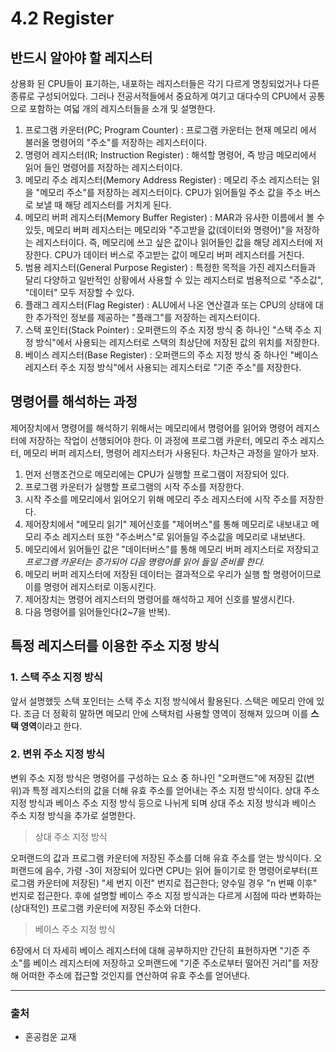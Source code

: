 # 4.2 Register
## 반드시 알아야 할 레지스터
상용화 된 CPU들이 표기하는, 내포하는 레지스터들은 각기 다르게 명칭되었거나 다른 종류로 구성되어있다. 그러나 전공서적들에서 중요하게 여기고 대다수의 CPU에서 공통으로 포함하는 여덟 개의 레지스터들을 소개 및 설명한다.
1. 프로그램 카운터(PC; Program Counter) : 프로그램 카운터는 현재 메모리 에서 불러올 명령어의 "주소"를 저장하는 레지스터이다.
2. 명령어 레지스터(IR; Instruction Register) : 해석할 명령어, 즉 방금 메모리에서 읽어 들인 명령어를 저장하는 레지스터이다.
3. 메모리 주소 레지스터(Memory Address Register) : 메모리 주소 레지스터는 읽을 "메모리 주소"를 저장하는 레지스터이다. CPU가 읽어들일 주소 값을 주소 버스로 보낼 때 해당 레지스터를 거치게 된다.
4. 메모리 버퍼 레지스터(Memory Buffer Register) : MAR과 유사한 이름에서 볼 수 있듯, 메모리 버퍼 레지스터는 메모리와 "주고받을 값(데이터와 명령어)"을 저장하는 레지스터이다. 즉, 메모리에 쓰고 싶은 값이나 읽어들인 값을 해당 레지스터에 저장한다. CPU가 데이터 버스로 주고받는 값이 메모리 버퍼 레지스터를 거친다.
5. 범용 레지스터(General Purpose Register) : 특정한 목적을 가진 레지스터들과 달리 다양하고 일반적인 상황에서 사용할 수 있는 레지스터로 범용적으로 "주소값", "데이터" 모두 저장할 수 있다.
6. 플래그 레지스터(Flag Register) : ALU에서 나온 연산결과 또는 CPU의 상태에 대한 추가적인 정보를 제공하는 "플래그"를 저장하는 레지스터이다.
7. 스택 포인터(Stack Pointer) : 오퍼랜드의 주소 지정 방식 중 하나인 "스택 주소 지정 방식"에서 사용되는 레지스터로 스택의 최상단에 저장된 값의 위치를 저장한다. 
8. 베이스 레지스터(Base Register) : 오퍼랜드의 주소 지정 방식 중 하나인 "베이스 레지스터 주소 지정 방식"에서 사용되는 레지스터로 "기준 주소"를 저장한다.

## 명령어를 해석하는 과정
제어장치에서 명령어를 해석하기 위해서는 메모리에서 명령어를 읽어와 명령어 레지스터에 저장하는 작업이 선행되어야 한다. 이 과정에 프로그램 카운터, 메모리 주소 레지스터, 메모리 버퍼 레지스터, 명령어 레지스터가 사용된다. 차근차근 과정을 알아가 보자.
1. 먼저 선행조건으로 메모리에는 CPU가 실행할 프로그램이 저장되어 있다.
2. 프로그램 카운터가 실행할 프로그램의 시작 주소를 저장한다.
3. 시작 주소를 메모리에서 읽어오기 위해 메모리 주소 레지스터에 시작 주소를 저장한다.
4. 제어장치에서 "메모리 읽기" 제어신호를 "제어버스"를 통해 메모리로 내보내고 메모리 주소 레지스터 또한 "주소버스"로 읽어들일 주소값을 메모리로 내보낸다.
5. 메모리에서 읽어들인 값은 "데이터버스"를 통해 메모리 버퍼 레지스터로 저장되고 *프로그램 카운터는 증가되어 다음 명령어를 읽어 들일 준비를 한다.*
6. 메모리 버퍼 레지스터에 저장된 데이터는 결과적으로 우리가 실행 할 명령어이므로 이를 명령어 레지스터로 이동시킨다.
7. 제어장치는 명령어 레지스터의 명령어를 해석하고 제어 신호를 발생시킨다.
8. 다음 명령어를 읽어들인다(2~7을 반복).

## 특정 레지스터를 이용한 주소 지정 방식
### 1. 스택 주소 지정 방식
앞서 설명했듯 스택 포인터는 스택 주소 지정 방식에서 활용된다. 스택은 메모리 안에 있다. 조금 더 정확히 말하면 메모리 안에 스택처럼 사용할 영역이 정해져 있으며 이를 **스택 영역**이라고 한다.

### 2. 변위 주소 지정 방식
변위 주소 지정 방식은 명령어를 구성하는 요소 중 하나인 "오퍼랜드"에 저장된 값(변위)과 특정 레지스터의 값을 더해 유효 주소를 얻어내는 주소 지정 방식이다. 상대 주소 지정 방식과 베이스 주소 지정 방식 등으로 나뉘게 되며 상대 주소 지정 방식과 베이스 주소 지정 방식을 추가로 설명한다.

> 상대 주소 지정 방식

오퍼랜드의 값과 프로그램 카운터에 저장된 주소를 더해 유효 주소를 얻는 방식이다. 오퍼랜드에 음수, 가령 -3이 저장되어 있다면 CPU는 읽어 들이기로 한 명령어로부터(프로그램 카운터에 저장된) "세 번지 이전" 번지로 접근한다; 양수일 경우 "n 번째 이후" 번지로 접근한다. 후에 설명할 베이스 주소 지정 방식과는 다르게 시점에 따라 변화하는(상대적인) 프로그램 카운터에 저장된 주소와 더한다.

> 베이스 주소 지정 방식

6장에서 더 자세히 베이스 레지스터에 대해 공부하지만 간단히 표현하자면 "기준 주소"를 베이스 레지스터에 저장하고 오퍼랜드에 "기준 주소로부터 떨어진 거리"를 저장해 어떠한 주소에 접근할 것인지를 연산하여 유효 주소를 얻어낸다.


----
### 출처
* 혼공컴운 교재